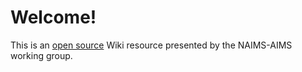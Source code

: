 # Welcome!

This is an [open source](https://github.com/naims-aims/wiki) Wiki resource presented by the NAIMS-AIMS working group.